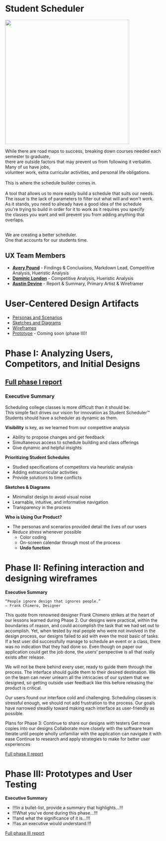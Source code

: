 # Student Scheduler <br>
<img src="https://user-images.githubusercontent.com/79026876/192642326-99146a38-691b-48df-89bd-6155c95cfe23.jpeg" width="400"/>
<br> 
<p>
While there are road maps to success, breaking down courses needed each semester to graduate, <br>
 there are outside factors that may prevent us from following it verbatim. Many of us have jobs,  <br>
 volunteer work, extra curricular activities, and personal life obligations.  <br> <br>
 This is where the schedule builder comes in.  <br> <br>
 A tool that allows us to more easily build a schedule that suits our needs.  <br>
 The issue is the lack of parameters to filter out what will and won't work.  <br>
 As it stands, you need to already have a good idea of the schedule  <br>
 you're trying to build in order for it to work as it requires you specify  <br>
 the classes you want and will prevent you from adding anything that overlaps.  <br> 
 <br>

We are creating a better scheduler. <br>
 One that accounts for our students time. <br>
 </p>

## UX Team Members

* **[Avery Pound](https://usabilityengineering.github.io/ux-portfolio-DJ-IRL/)** - Findings & Conclusions, Markdown Lead, Competitive Analysis, Hueristic Analysis
* **[Dominic London](https://usabilityengineering.github.io/ux-portfolio-DustyDomino1774/)** - Competitive Analysis, Hueristic Analysis
* **[Austin Devine](https://usabilityengineering.github.io/ux-portfolio-KlefaffleWaffle/)** - Report & Summary, Primary Artist & Wireframer

# User-Centered Design Artifacts
 
* [Personas and Scenarios](personas/)
* [Sketches and Diagrams](sketches/)
* [Wireframes](wireframes/)
* [Prototype](#) - Coming soon (phase III)!

# Phase I: Analyzing Users, Competitors, and Initial Designs
## [Full phase I report](phaseI/)
### Executive Summary 

Scheduling college classes is more difficult than it should be. <br>
This simple fact drives our vision for innovation as Student Scheduler™️ <br>
Students should have a scheduler as dynamic as them.  <br>

**Visibility** is key, as we learned from our competitive analysis <br>
  * Ability to propose changes and get feedback <br>
  * Simultaneous access to schedule building and class offerings <br>
  * Give dynamic and helpful insights <br>

**Prioritizing Student Schedules**
  * Studied specifications of competitors via heuristic analysis <br>
  * Adding extracurricular activities <br>
  * Provide solutions to time conflicts <br>

**Sketches & Diagrams**
  * Minimalist design to avoid visual noise <br>
  * Learnable, intuitive, and informative navigation <br>
  * Transparency in the process <br>

**Who is Using Our Product?**
  * The personas and scenarios provided detail the lives of our users <br>
  * _Reduce stress_ whenever possible <br>
    * Color coding <br>
    * On-screen calendar through most of the process <br>
    * **Undo function**<br>

# Phase II: Refining interaction and designing wireframes<br>

**Executive Summary**<br>

	“People ignore design that ignores people.”
	— Frank Chimero, Designer

<p>This quote from renowned designer Frank Chimero strikes at the heart of our lessons learned during Phase 2. Our designs were practical, within the boundaries of reason, and could accomplish the task that we had set out to accomplish. Yet, when tested by real people who were not involved in the design process, our designs failed to aid with even the most basic of tasks. If a test user did successfully manage to schedule an event or a class, there was no indication that they had done so. Even though on paper our application could get the job done, the users’ perspective is all that really exists after release. </p>

<p>	We will not be there behind every user, ready to guide them through the process. The interface should guide them to their desired destination. We on the team can never unlearn all the intricacies of our system that we designed, so getting outside user feedback like this before releasing the product is critical. </p>

<p>Our users found our interface cold and challenging. Scheduling classes is stressful enough, we should not add frustration to the process. Our goals have narrowed steadily toward making each interface as user-friendly as possible. </p>

<p>Plans for Phase 3:
Continue to share our designs with testers
Get more copies into our designs
Collaborate more closely with the software team
Iterate until people wholly unfamiliar with the application can navigate it with ease
Continue to research and apply strategies to make for better user experiences </p>


[Full phase II report](phaseII/)

# Phase III: Prototypes and User Testing

**Executive Summary**

* !!!In a bullet-list, provide a summary that highlights...!!!
* !!!What you've done during this phase...!!!
* !!!and what the significance of it is...!!!
* !!!as an executive would understand.!!!

[Full phase III report](phaseIII/)
